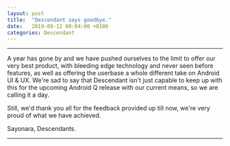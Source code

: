 ```yaml
---
layout: post
title:  "Descendant says goodbye."
date:   2019-08-12 00:04:00 +0100
categories: Descendant
---
```


<hr>

A year has gone by and we have pushed ourselves to the limit to offer our very best product, with bleeding edge technology and never seen before features, as well as offering the userbase a whole different take on Android UI & UX. 
We're sad to say that Descendant isn't just capable to keep up with this for the upcoming Android Q release with our current means, so we are calling it a day.

Still, we'd thank you all for the feedback provided up till now, we're very proud of what we have achieved. 

Sayonara, Descendants.

<hr>
